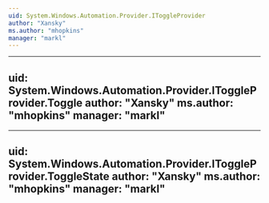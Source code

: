 ```yaml
---
uid: System.Windows.Automation.Provider.IToggleProvider
author: "Xansky"
ms.author: "mhopkins"
manager: "markl"
---
```


---
uid: System.Windows.Automation.Provider.IToggleProvider.Toggle
author: "Xansky"
ms.author: "mhopkins"
manager: "markl"
---

---
uid: System.Windows.Automation.Provider.IToggleProvider.ToggleState
author: "Xansky"
ms.author: "mhopkins"
manager: "markl"
---
